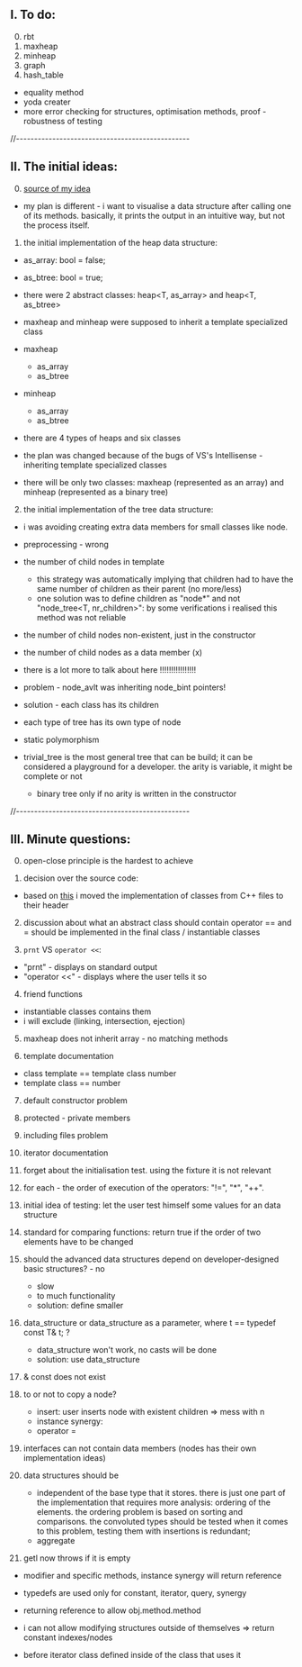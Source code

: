 ## I. To do:
0. rbt
2. maxheap
3. minheap
4. graph
5. hash_table

- equality method
- yoda creater
- more error checking for structures, optimisation methods, proof - robustness of testing

//------------------------------------------------

## II. The initial ideas:

0. [source of my idea](https://www.cs.usfca.edu/~galles/visualization/)
- my plan is different - i want to visualise a data structure after calling one of its methods. basically, it prints the output in an intuitive way, but not the process itself.

1. the initial implementation of the heap data structure:
- as_array: bool = false;
- as_btree: bool = true;
- there were 2 abstract classes: heap<T, as_array> and heap<T, as_btree>
- maxheap and minheap were supposed to inherit a template specialized class

- maxheap
	- as_array
	- as_btree
- minheap
	- as_array
	- as_btree

- there are 4 types of heaps and six classes
- the plan was changed because of the bugs of VS's Intellisense - inheriting template specialized classes
- there will be only two classes: maxheap<T> (represented as an array) and minheap<T> (represented as a binary tree)

2. the initial implementation of the tree data structure:

- i was avoiding creating extra data members for small classes like node.

- preprocessing - wrong
- the number of child nodes in template
	- this strategy was automatically implying that children had to have the same number of children as their parent (no more/less)
	- one solution was to define children as "node<T>*" and not "node_tree<T, nr_children>": by some verifications i realised this method was not reliable 
- the number of child nodes non-existent, just in the constructor
- the number of child nodes as a data member (x)
- there is a lot more to talk about here !!!!!!!!!!!!!!!!

- problem - node_avlt was inheriting node_bint pointers!
- solution - each class has its children
- each type of tree has its own type of node
- static polymorphism 

- trivial_tree is the most general tree that can be build; it can be considered a playground for a developer. the arity is variable, it might be complete or not
	- binary tree only if no arity is written in the constructor

//------------------------------------------------

## III. Minute questions:

0. open-close principle is the hardest to achieve

1. decision over the source code:
- based on [this](https://www.learncpp.com/cpp-tutorial/class-templates-with-member-functions/) i moved the implementation of classes from C++ files to their header 

2. discussion about what an abstract class should contain operator == and = should be implemented in the final class / instantiable classes

3. `prnt` VS `operator <<`:
- "prnt" - displays on standard output
- "operator <<" - displays where the user tells it so

4. friend functions
- instantiable classes contains them
- i will exclude (linking, intersection, ejection)

5. maxheap does not inherit array - no matching methods

6. template documentation
- class template == template<class t> class number
- template class == number<int>

7. default constructor problem
8. protected - private members
9. including files problem
0. iterator documentation
1. forget about the initialisation test. using the fixture it is not relevant

2. for each - the order of execution of the operators: "!=", "*", "++".

0. initial idea of testing: let the user test himself some values for an data structure

3. standard for comparing functions: return true if the order of two elements have to be changed


4. should the advanced data structures depend on developer-designed basic structures? - no
	- slow 
	- to much functionality
	- solution: define smaller 

5. data_structure<T> or data_structure<t> as a parameter, where t == typedef const T& t; ? 
	- data_structure<t> won't work, no casts will be done
	- solution: use data_structure<T>

6. & const does not exist

7. to or not to copy a node?
	- insert: user inserts node with existent children => mess with n
	- instance synergy: 	
	- operator =

8. interfaces can not contain data members (nodes has their own implementation ideas)
9. data structures should be 
	- independent of the base type that it stores. there is just one part of the implementation that requires more analysis: ordering of the elements. the ordering problem is based on sorting and comparisons. the convoluted types should be tested when it comes to this problem, testing them with insertions is redundant;
	- aggregate

0. getl now throws if it is empty

- modifier and specific methods, instance synergy will return reference
- typedefs are used only for constant, iterator, query, synergy

- returning reference to allow obj.method.method
- i can not allow modifying structures outside of themselves => return constant indexes/nodes
	
- before iterator class defined inside of the class that uses it
